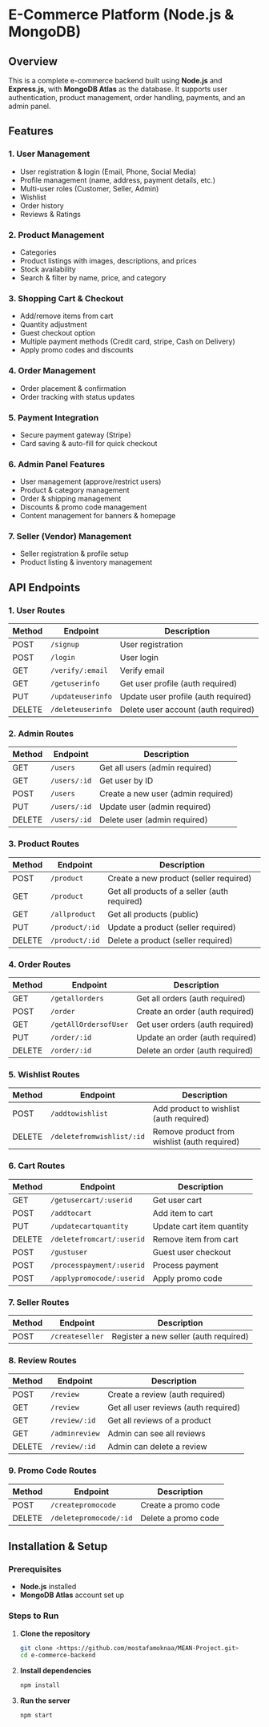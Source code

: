 # E-Commerce Platform (Node.js & MongoDB)

## Overview
This is a complete e-commerce backend built using **Node.js** and **Express.js**, with **MongoDB Atlas** as the database. It supports user authentication, product management, order handling, payments, and an admin panel.

## Features
### 1. User Management
- User registration & login (Email, Phone, Social Media)
- Profile management (name, address, payment details, etc.)
- Multi-user roles (Customer, Seller, Admin)
- Wishlist
- Order history 
- Reviews & Ratings

### 2. Product Management
- Categories
- Product listings with images, descriptions, and prices
- Stock availability
- Search & filter by name, price, and category

### 3. Shopping Cart & Checkout
- Add/remove items from cart
- Quantity adjustment
- Guest checkout option
- Multiple payment methods (Credit card, stripe, Cash on Delivery)
- Apply promo codes and discounts

### 4. Order Management
- Order placement & confirmation
- Order tracking with status updates


### 5. Payment Integration
- Secure payment gateway (Stripe)
- Card saving & auto-fill for quick checkout

### 6. Admin Panel Features
- User management (approve/restrict users)
- Product & category management
- Order & shipping management
- Discounts & promo code management
- Content management for banners & homepage

### 7. Seller (Vendor) Management
- Seller registration & profile setup
- Product listing & inventory management


## API Endpoints
### 1. User Routes
| Method | Endpoint | Description |
|--------|---------|-------------|
| POST | `/signup` | User registration |
| POST | `/login` | User login |
| GET  | `/verify/:email` | Verify email |
| GET  | `/getuserinfo` | Get user profile (auth required) |
| PUT  | `/updateuserinfo` | Update user profile (auth required) |
| DELETE | `/deleteuserinfo` | Delete user account (auth required) |

### 2. Admin Routes
| Method | Endpoint | Description |
|--------|---------|-------------|
| GET | `/users` | Get all users (admin required) |
| GET | `/users/:id` | Get user by ID |
| POST | `/users` | Create a new user (admin required) |
| PUT | `/users/:id` | Update user (admin required) |
| DELETE | `/users/:id` | Delete user (admin required) |

### 3. Product Routes
| Method | Endpoint | Description |
|--------|---------|-------------|
| POST | `/product` | Create a new product (seller required) |
| GET  | `/product` | Get all products of a seller (auth required) |
| GET  | `/allproduct` | Get all products (public) |
| PUT  | `/product/:id` | Update a product (seller required) |
| DELETE | `/product/:id` | Delete a product (seller required) |

### 4. Order Routes
| Method | Endpoint | Description |
|--------|---------|-------------|
| GET  | `/getallorders` | Get all orders (auth required) |
| POST | `/order` | Create an order (auth required) |
| GET  | `/getAllOrdersofUser` | Get user orders (auth required) |
| PUT  | `/order/:id` | Update an order (auth required) |
| DELETE | `/order/:id` | Delete an order (auth required) |

### 5. Wishlist Routes
| Method | Endpoint | Description |
|--------|---------|-------------|
| POST | `/addtowishlist` | Add product to wishlist (auth required) |
| DELETE | `/deletefromwishlist/:id` | Remove product from wishlist (auth required) |

### 6. Cart Routes
| Method | Endpoint | Description |
|--------|---------|-------------|
| GET  | `/getusercart/:userid` | Get user cart |
| POST | `/addtocart` | Add item to cart |
| PUT  | `/updatecartquantity` | Update cart item quantity |
| DELETE | `/deletefromcart/:userid` | Remove item from cart |
| POST | `/gustuser` | Guest user checkout |
| POST | `/processpayment/:userid` | Process payment |
| POST | `/applypromocode/:userid` | Apply promo code |

### 7. Seller Routes
| Method | Endpoint | Description |
|--------|---------|-------------|
| POST | `/createseller` | Register a new seller (auth required) |

### 8. Review Routes
| Method | Endpoint | Description |
|--------|---------|-------------|
| POST | `/review` | Create a review (auth required) |
| GET  | `/review` | Get all user reviews (auth required) |
| GET  | `/review/:id` | Get all reviews of a product |
| GET  | `/adminreview` | Admin can see all reviews |
| DELETE | `/review/:id` | Admin can delete a review |

### 9. Promo Code Routes
| Method | Endpoint | Description |
|--------|---------|-------------|
| POST | `/createpromocode` | Create a promo code |
| DELETE | `/deletepromocode/:id` | Delete a promo code |

## Installation & Setup
### Prerequisites
- **Node.js** installed
- **MongoDB Atlas** account set up

### Steps to Run
1. **Clone the repository**
   ```sh
   git clone <https://github.com/mostafamoknaa/MEAN-Project.git>
   cd e-commerce-backend
   ```
2. **Install dependencies**
   ```sh
   npm install
   ```

3. **Run the server**
   ```sh
   npm start
   ```

